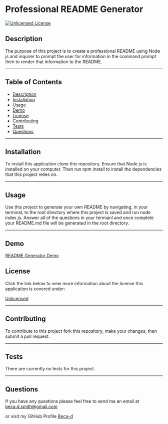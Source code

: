 
  # Professional README Generator

  [![Unlicensed License](https://img.shields.io/badge/license-Unlicense-blue.svg)](http://unlicense.org/)

  ## Description 

  The purpose of this project is to create a professional README using Node js and inquirer to prompt the user for information in the command prompt then to render that information to the README.

  ---

  ## Table of Contents

  * [Description](#description)
  * [Installation](#installation)
  * [Usage](#usage)
  * [Demo](#demo)
  * [License](#license)
  * [Contributing](#contributing)
  * [Tests](#tests)
  * [Questions](#questions)

  ---
  
  ## Installation

  To install this application clone this repository. Ensure that Node js is installed on your computer. Then run npm install to install the dependencies that this project relies on.

  ---

  ## Usage

  Use this project to generate your own README by navigating, in your terminal, to the root directory where this project is saved and run node index.js. Answer all of the questions in your termianl and once complete your README.md file will be generated in the root directory.

  ---
  
  ## Demo 
  
  [README Generator Demo](https://drive.google.com/file/d/1gT95muCi2z05tjjpIqz_2IDm7VZZLn32/view)

  ## License

  Click the link below to view more information about the license this application is covered under:
  
  [Unlicensed](http://unlicense.org/)

  ---

  ## Contributing

  To contribute to this project fork this repository, make your changes, then submit a pull request.

  ---

  ## Tests

  There are currently no tests for this project.

  ---
  
  ## Questions

  If you have any questions please feel free to send me an email at <beca.d.smith@gmail.com>

  or visit my GitHub Profile [Beca-d](https://github.com/Beca-d)
  
